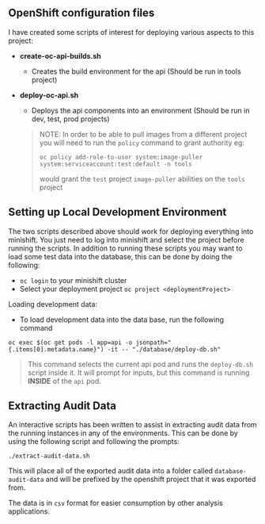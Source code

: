 ## OpenShift configuration files

I have created some scripts of interest for deploying various aspects to this project:

- **create-oc-api-builds.sh**
  - Creates the build environment for the api (Should be run in tools project)
- **deploy-oc-api.sh**
  - Deploys the api components into an environment (Should be run in dev, test, prod projects)

  > NOTE: In order to be able to pull images from a different project you will need to run the `policy` command to grant authority eg:
  >
  > `oc policy add-role-to-user system:image-puller system:serviceaccount:test:default -n tools`
  > 
  > would grant the `test` project `image-puller` abilities on the `tools` project


## Setting up Local Development Environment

The two scripts described above should work for deploying everything into minishift.  You just need to log into minishift and select the project before running the scripts.  In addition to running these scripts you may want to load some test data into the database, this can be done by doing the following:

- `oc login` to your minishift cluster
- Select your deployment project `oc project <deploymentProject>`

Loading development data:
- To load development data into the data base, run the following command

`oc exec $(oc get pods -l app=api -o jsonpath="{.items[0].metadata.name}") -it -- "./database/deploy-db.sh"`

> This command selects the current api pod and runs the `deploy-db.sh` script inside it.  It will prompt for inputs, but this command is running **INSIDE** of the `api` pod.

## Extracting Audit Data

An interactive scripts has been written to assist in extracting audit data from the running instances in any of the environments.  This can be done by using the following script and following the prompts:

`./extract-audit-data.sh`

This will place all of the exported audit data into a folder called `database-audit-data` and will be prefixed by the openshift project that it was exported from.

The data is in `csv` format for easier consumption by other analysis applications.
